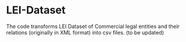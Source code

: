 # LEI-Dataset
The code transforms LEI Dataset of Commercial legal entities and their relations (originally in XML format) into csv files. (to be updated)
